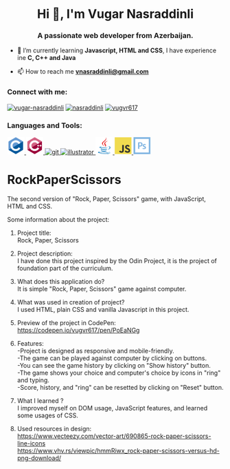 <h1 align="center">Hi 👋, I'm Vugar Nasraddinli</h1>
<h3 align="center">A passionate web developer from Azerbaijan.</h3>

- 🌱 I’m currently learning **Javascript, HTML and CSS**, I have experience ine **C, C++ and Java**

- 📫 How to reach me **vnasraddinli@gmail.com**

<h3 align="left">Connect with me:</h3>
<p align="left">
<a href="https://linkedin.com/in/vugar-nasraddinli" target="blank"><img align="center" src="https://raw.githubusercontent.com/rahuldkjain/github-profile-readme-generator/master/src/images/icons/Social/linked-in-alt.svg" alt="vugar-nasraddinli" height="30" width="40" /></a>
<a href="https://fb.com/nasraddinli" target="blank"><img align="center" src="https://raw.githubusercontent.com/rahuldkjain/github-profile-readme-generator/master/src/images/icons/Social/facebook.svg" alt="nasraddinli" height="30" width="40" /></a>
<a href="https://instagram.com/vugvr617" target="blank"><img align="center" src="https://raw.githubusercontent.com/rahuldkjain/github-profile-readme-generator/master/src/images/icons/Social/instagram.svg" alt="vugvr617" height="30" width="40" /></a>
</p>

<h3 align="left">Languages and Tools:</h3>
<p align="left"> <a href="https://www.cprogramming.com/" target="_blank" rel="noreferrer"> <img src="https://raw.githubusercontent.com/devicons/devicon/master/icons/c/c-original.svg" alt="c" width="40" height="40"/> </a> <a href="https://www.w3schools.com/cpp/" target="_blank" rel="noreferrer"> <img src="https://raw.githubusercontent.com/devicons/devicon/master/icons/cplusplus/cplusplus-original.svg" alt="cplusplus" width="40" height="40"/> </a> <a href="https://git-scm.com/" target="_blank" rel="noreferrer"> <img src="https://www.vectorlogo.zone/logos/git-scm/git-scm-icon.svg" alt="git" width="40" height="40"/> </a> <a href="https://www.adobe.com/in/products/illustrator.html" target="_blank" rel="noreferrer"> <img src="https://www.vectorlogo.zone/logos/adobe_illustrator/adobe_illustrator-icon.svg" alt="illustrator" width="40" height="40"/> </a> <a href="https://www.java.com" target="_blank" rel="noreferrer"> <img src="https://raw.githubusercontent.com/devicons/devicon/master/icons/java/java-original.svg" alt="java" width="40" height="40"/> </a> <a href="https://developer.mozilla.org/en-US/docs/Web/JavaScript" target="_blank" rel="noreferrer"> <img src="https://raw.githubusercontent.com/devicons/devicon/master/icons/javascript/javascript-original.svg" alt="javascript" width="40" height="40"/> </a> <a href="https://www.photoshop.com/en" target="_blank" rel="noreferrer"> <img src="https://raw.githubusercontent.com/devicons/devicon/master/icons/photoshop/photoshop-line.svg" alt="photoshop" width="40" height="40"/> </a> </p>

# RockPaperScissors
The second version of "Rock, Paper, Scissors" game, with JavaScript, HTML and CSS.

Some information about the project:

1. Project title: 
<br>Rock, Paper, Scissors

2. Project description:
<br>I have done this project inspired by the Odin Project, it is the project of foundation part of the curriculum.

3. What does this application do?
<br>It is simple "Rock, Paper, Scissors" game against computer.

5. What was used in creation of project?
<br>I used HTML, plain CSS and vanilla Javascript in this project.

6. Preview of the project in CodePen:
<br>https://codepen.io/vugvr617/pen/PoEaNGg

7. Features:
  <br>-Project is designed as responsive and mobile-friendly.
  <br>-The game can be played against computer by clicking on buttons.
  <br>-You can see the game history by clicking on "Show history" button.
  <br>-The game shows your choice and computer's choice by icons in "ring" and typing. 
  <br>-Score, history, and "ring" can be resetted by clicking on "Reset" button.
   
8. What I learned ?
<br>I improved myself on DOM usage, JavaScript features, and learned some usages of CSS.

9. Used resources in design:
<br>https://www.vecteezy.com/vector-art/690865-rock-paper-scissors-line-icons
<br>https://www.vhv.rs/viewpic/hmmRiwx_rock-paper-scissors-versus-hd-png-download/
